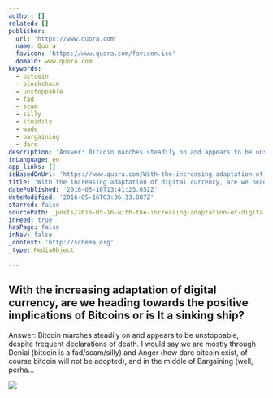 ```yaml
---
author: []
related: []
publisher:
  url: 'https://www.quora.com'
  name: Quora
  favicon: 'https://www.quora.com/favicon.ico'
  domain: www.quora.com
keywords:
  - bitcoin
  - blockchain
  - unstoppable
  - fad
  - scam
  - silly
  - steadily
  - wade
  - bargaining
  - dare
description: 'Answer: Bitcoin marches steadily on and appears to be unstoppable, despite frequent declarations of death. I would say we are mostly through Denial (bitcoin is a fad/scam/silly) and Anger (how dare bitcoin exist, of course bitcoin will not be adopted), and in the middle of Bargaining (well, perha...'
inLanguage: en
app_links: []
isBasedOnUrl: 'https://www.quora.com/With-the-increasing-adaptation-of-digital-currency-are-we-heading-towards-the-positive-implications-of-Bitcoins-or-is-It-a-sinking-ship'
title: 'With the increasing adaptation of digital currency, are we heading towards the positive implications of Bitcoins or is It a sinking ship?'
datePublished: '2016-05-16T13:41:23.652Z'
dateModified: '2016-05-16T03:36:33.887Z'
starred: false
sourcePath: _posts/2016-05-16-with-the-increasing-adaptation-of-digital-currency-are-we-h.md
inFeed: true
hasPage: false
inNav: false
_context: 'http://schema.org'
_type: MediaObject

---
```

<article style=""><h1>With the increasing adaptation of digital currency, are we heading towards the positive implications of Bitcoins or is It a sinking ship?</h1><p>Answer: Bitcoin marches steadily on and appears to be unstoppable, despite frequent declarations of death. I would say we are mostly through Denial (bitcoin is a fad/scam/silly) and Anger (how dare bitcoin exist, of course bitcoin will not be adopted), and in the middle of Bargaining (well, perha...</p><img src="https://qsf.is.quoracdn.net/-images.new_grid.fb_share_default.pnge6dde9cfa6e03c43.png" /></article>